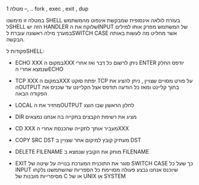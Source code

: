 
מטלה 1 –, ..  fork , exec , exit , dup


במטלה זו מימשנו SHELL בעזרת לולאה אינסופית שמבקשת אינפוט מהמשתמש
לSHELL הזה יש HANDLER שלוקח את הINPUT של המשתמש מפרק אותו למילים במערך
מילה ראשונה עוברת לSWITCH CASE  אשר מחליט מה לעשות באותה הבקשה.



פקודות לSHELL:

-	ECHO XXX  במקום הXXX ניתן לרשום כל דבר ואז אחרי ENTER יודפס החלק
שנמצא אחרי הECHO


-	TCP XXX במקום הXXX יפתח סוקט TCP על פורט מסויים שצויין , ניתן להציג את הOUTPUT בתוך קליינט  ומאז כל הודעה תודפס אצל הקליינט עד שכניס את הפקודה הבאה
-	LOCAL מחזיר את הOUTPUT לחלון הראשון שבו הוצג
-	DIR מציג את רשימת הקבצים בתקייה בה אנחנו נמצאים
-	CD XXX  מעביר אותך לתקייה שהכנסת אחרי הXXX
-	COPY SRC DST מעתיק קובץ למיקום אחר שצויין ב DST
-	DELETE FILENAME מוחק את הקובץ שנמצא ב FILENAME
-	EXIT סוגר את התוכנית
המערכת בנוייה על שיטה של SWITCH CASE כך שעל כל INPUT שיוכנס אנחנו נבצע פעולה מסויימת
כל הספריות שהשתמשנו נלקחו מסיפרייות מובנות של C או של UNIX או SYSTEM 




